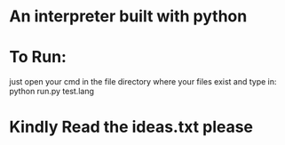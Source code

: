 # An interpreter built with python
# To Run:
just open your cmd in the file directory where your files exist and type in: python run.py test.lang
# Kindly Read the ideas.txt please 

